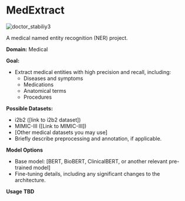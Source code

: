 # **MedExtract**
![doctor_stabiliy3](https://github.com/naoufal51/MedExtract/assets/15954923/a0dff490-5f8c-4ed2-9cee-fc62bac99b34)

A medical named entity recognition (NER) project.

**Domain:** Medical

**Goal:**

* Extract medical entities with high precision and recall, including:
    * Diseases and symptoms
    * Medications 
    * Anatomical terms
    * Procedures

**Possible Datasets:**

* i2b2 ([link to i2b2 dataset])
* MIMIC-III ([Link to MIMIC-III])
* [Other medical datasets you may use]
* Briefly describe preprocessing and annotation, if applicable.

**Model Options**

* Base model: [BERT, BioBERT, ClinicalBERT, or another relevant pre-trained model]
* Fine-tuning details, including any significant changes to the architecture.

**Usage**
**TBD**
